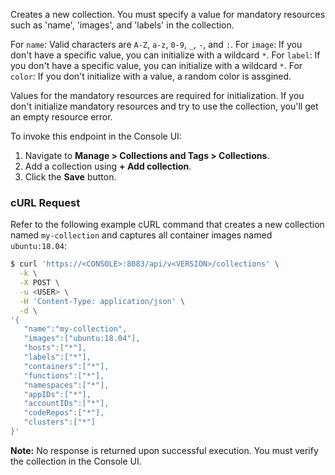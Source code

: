 Creates a new collection. You must specify a value for mandatory resources such as 'name', 'images', and 'labels' in the collection.

For `name`: Valid characters are `A-Z`, `a-z`, `0-9`, `_`, `-`, and `:`.
For `image`: If you don't have a specific value, you can initialize with a wildcard `*`.
For `label`: If you don't have a specific value, you can initialize with a wildcard `*`.
For `color`: If you don't initialize with a value, a random color is assgined.

Values for the mandatory resources are required for initialization. If you don't initialize mandatory resources and try to use the collection, you'll get an empty resource error.

To invoke this endpoint in the Console UI:

1. Navigate to **Manage > Collections and Tags > Collections**.
2. Add a collection using **+ Add collection**.
3. Click the **Save** button.

### cURL Request

Refer to the following example cURL command that creates a new collection named `my-collection` and captures all container images named `ubuntu:18.04`:

```bash
$ curl 'https://<CONSOLE>:8083/api/v<VERSION>/collections' \
  -k \
  -X POST \
  -u <USER> \
  -H 'Content-Type: application/json' \
  -d \
'{
   "name":"my-collection",
   "images":["ubuntu:18.04"],
   "hosts":["*"],
   "labels":["*"],
   "containers":["*"],
   "functions":["*"],
   "namespaces":["*"],
   "appIDs":["*"],
   "accountIDs":["*"],
   "codeRepos":["*"],
   "clusters":["*"]
}'
```
**Note:** No response is returned upon successful execution. You must verify the collection in the Console UI.


